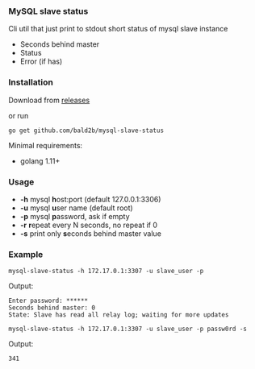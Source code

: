 ### MySQL slave status

Cli util that just print to stdout short status of mysql slave instance
    
* Seconds behind master
* Status
* Error (if has)
    
### Installation

Download from [releases](https://github.com/bald2b/mysql-slave-status/releases)

or run 

`go get github.com/bald2b/mysql-slave-status`

Minimal requirements:
* golang 1.11+

### Usage

* **-h** mysql **h**ost:port (default 127.0.0.1:3306)
* **-u** mysql **u**ser name (default root)
* **-p** mysql **p**assword, ask if empty
* **-r** **r**epeat every N seconds, no repeat if 0
* **-s** print only **s**econds behind master value

### Example

```
mysql-slave-status -h 172.17.0.1:3307 -u slave_user -p
```

Output:
```
Enter password: ******
Seconds behind master: 0
State: Slave has read all relay log; waiting for more updates
```

```
mysql-slave-status -h 172.17.0.1:3307 -u slave_user -p passw0rd -s 
```

Output:
```
341
```
